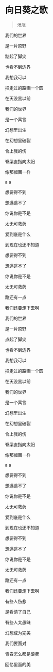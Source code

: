 # 向日葵之歌
> 汤旭

我们的世界

是一片原野

踮起了脚尖

也看不到边界

我想我可以

把走过的路画一个圆

在天没黑以前

我们的世界

是一个寓言

幻想里出生

在幻想里破裂

合上我的伤

脊梁直指向太阳

像那幅画一样

a a

想要得不到

想逃逃不了

你说你是不是

太无可救药

爱到底是什么

到现在也还不知道

想要得不到

想逃逃不了

你说你是不是

太无可救药

路还有一点

我们还要走下去啊

我们的世界

是一片原野

点起了脚尖

也看不到边界

我想我可以

把走过的路画一个圆

在天没黑以前

我们的世界

是一个寓言

幻想里出生

在幻想里破裂

合上我的伤

脊梁直指向太阳

像那幅画一样

a a

想要得不到

想逃逃不了

你说你是不是

太无可救药

爱到底是什么

到现在也还不知道

想要得不到

想逃逃不了

你说你是不是

太无可救药

路还有一点

我们还要走下去啊

有些人伤悲

是看清了自己

有些人太愚昧

幻想成为完美

我们要面对

青春怎么都是浪费

回忆里面的美
